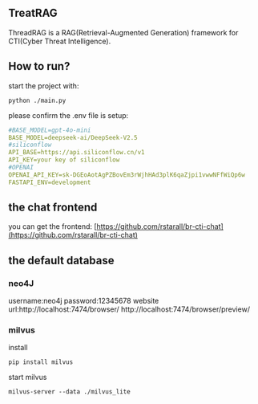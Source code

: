 
## TreatRAG
ThreadRAG is a RAG(Retrieval-Augmented Generation) framework for CTI(Cyber Threat Intelligence).

## How to run?

start the project with:
```shell
python ./main.py
```
please confirm the .env file is setup:
```yaml
#BASE_MODEL=gpt-4o-mini
BASE_MODEL=deepseek-ai/DeepSeek-V2.5
#siliconflow
API_BASE=https://api.siliconflow.cn/v1
API_KEY=your key of siliconflow
#OPENAI
OPENAI_API_KEY=sk-DGEoAotAgPZBovEm3rWjhHAd3plK6qaZjpi1vwwNFfWiQp6w
FASTAPI_ENV=development
```
## the chat frontend
you can get the frontend:
[https://github.com/rstarall/br-cti-chat](https://github.com/rstarall/br-cti-chat)

## the default database
### neo4J
username:neo4j
password:12345678
website url:http://localhost:7474/browser/
http://localhost:7474/browser/preview/
### milvus
install
```shell
pip install milvus
```
start milvus
```shell
milvus-server --data ./milvus_lite
```



